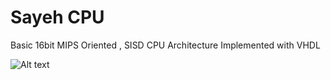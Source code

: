 # Sayeh CPU

Basic 16bit MIPS Oriented , SISD CPU Architecture Implemented with VHDL 

![Alt text](/../master/docs/schema.PNG?raw=true "Schema")
